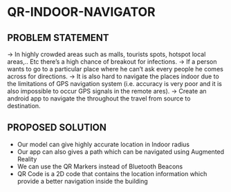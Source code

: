 # QR-INDOOR-NAVIGATOR

## PROBLEM STATEMENT
-> In highly crowded areas such as malls, tourists spots, hotspot local areas,.. Etc there’s a high chance of breakout for infections. 
-> If a person wants to go to a particular place where he can’t ask every people he comes across for directions. 
-> It is also hard to navigate the places indoor due to the limitations of GPS navigation 
system (i.e. accuracy is very poor and it is also impossible to occur GPS signals in the remote ares).
-> Create an android app to navigate the throughout the travel from source to destination.

## PROPOSED SOLUTION
* Our model can give highly accurate location in Indoor radius
* Our app can also gives a path which can be navigated using Augmented Reality
* We can use the QR Markers instead of Bluetooth Beacons
* QR Code is a 2D code that contains the location information which provide a better navigation inside the building 




